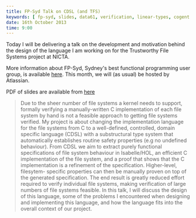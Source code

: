 ```yaml
---
title: FP-Syd Talk on CDSL (and TFS)
keywords: [ fp-syd, slides, data61, verification, linear-types, cogent ]
date: 16th October 2013
time: 9:00
---
```


Today I will be delivering a talk on the development and motivation behind the design of the
language I am working on for the Trustworthy File Systems project at NICTA.

More information about FP-Syd, Sydney's best functional programming user group, is available
[here](http://fp-syd.ouroborus.net/). This month, we will (as usual) be hosted by Atlassian.

PDF of slides are available from [here](/images/fp-syd-2013-10-16.pdf)

> Due to the sheer number of file systems a kernel needs to support, formally 
> verifying a manually-written C implementation of each file system by hand is 
> not a feasible approach to getting file systems verified. My project is about 
> changing the implementation language for the file systems from C to a 
> well-defined, controlled, domain specific language (CDSL) with a substructural 
> type system that automatically establishes routine safety properties (e.g no 
> undefined behaviour). From CDSL we aim to extract purely functional 
> specifications of file system behaviour in Isabelle/HOL, an efficient C 
> implementation of the file system, and a proof that shows that the C 
> implementation is a refinement of the specification. Higher-level, filesytem- 
> specific properties can then be manually proven on top of the generated 
> specification. The end result is greatly reduced effort required to verify 
> individual file systems, making verification of large numbers of file systems 
> feasible. In this talk, I will discuss the design of this language, some of 
> the problems I encountered when designing and implementing this language, and 
> how the language fits into the overall context of our project. 
